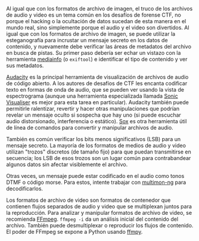 Al igual que con los formatos de archivo de imagen, el truco de los archivos de audio y video es un tema común en los desafíos de forense CTF, no porque el hacking o la ocultación de datos sucedan de esta manera en el mundo real, sino simplemente porque el audio y el video son divertidos. Al igual que con los formatos de archivo de imagen, se puede utilizar la esteganografía para incrustar un mensaje secreto en los datos de contenido, y nuevamente debe verificar las áreas de metadatos del archivo en busca de pistas. Su primer paso debería ser echar un vistazo con la herramienta [mediainfo](https://mediaarea.net/en/MediaInfo) (o `exiftool`) e identificar el tipo de contenido y ver sus metadatos.

[Audacity](http://www.audacityteam.org/) es la principal herramienta de visualización de archivos de audio de código abierto. A los autores de desafíos de CTF les encanta codificar texto en formas de onda de audio, que se pueden ver usando la vista de espectrograma (aunque una herramienta especializada llamada [Sonic Visualiser](http://www.sonicvisualiser.org/) es mejor para esta tarea en particular). Audacity también puede permitirle ralentizar, revertir y hacer otras manipulaciones que podrían revelar un mensaje oculto si sospecha que hay uno (si puede escuchar audio distorsionado, interferencia o estático). [Sox](http://sox.sourceforge.net/) es otra herramienta útil de línea de comandos para convertir y manipular archivos de audio.

También es común verificar los bits menos significativos (LSB) para un mensaje secreto. La mayoría de los formatos de medios de audio y video utilizan "trozos" discretos (de tamaño fijo) para que puedan transmitirse en secuencia; los LSB de esos trozos son un lugar común para contrabandear algunos datos sin afectar visiblemente el archivo.

Otras veces, un mensaje puede estar codificado en el audio como tonos DTMF o código morse. Para estos, intente trabajar con [multimon-ng](http://tools.kali.org/wireless-attacks/multimon-ng) para decodificarlos.

Los formatos de archivo de video son formatos de contenedor que contienen flujos separados de audio y video que se multiplexan juntos para la reproducción. Para analizar y manipular formatos de archivo de video, se recomienda [FFmpeg](http://ffmpeg.org/). `ffmpeg -i` da un análisis inicial del contenido del archivo. También puede desmultiplexar o reproducir los flujos de contenido. El poder de FFmpeg se expone a Python usando [ffmpy](http://ffmpy.readthedocs.io/en/latest/examples.html).
